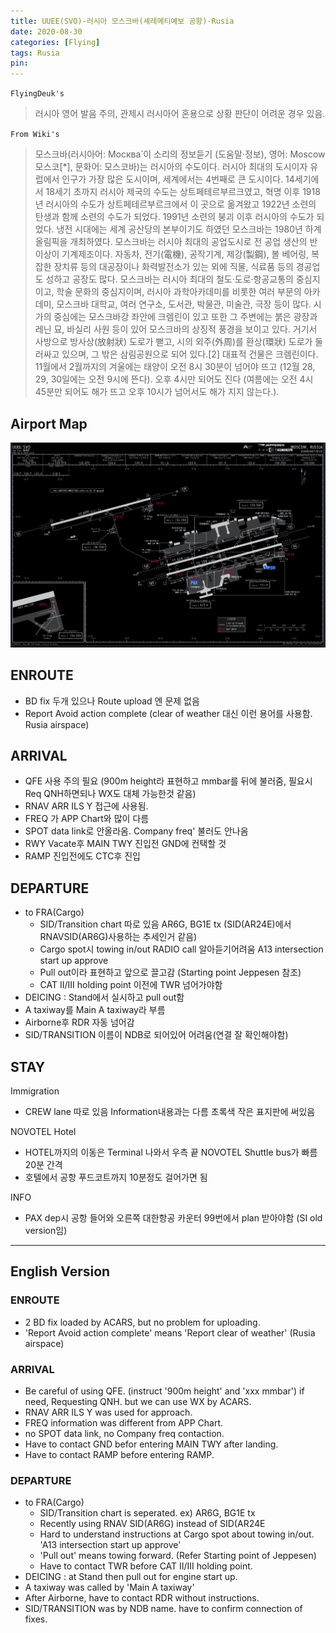 ```yaml
---
title: UUEE(SVO)-러시아 모스크바(셰레메티예보 공항)-Rusia
date: 2020-08-30
categories: [Flying]
tags: Rusia
pin:
---
```

`FlyingDeuk's`
>러시아 영어 발음 주의, 관제시 러시아어 혼용으로 상황 판단이 어려운 경우 있음.

`From Wiki's`
>모스크바(러시아어: Москва́ 이 소리의 정보듣기 (도움말·정보), 영어: Moscow 모스코[*], 문화어: 모스코바)는 러시아의 수도이다. 러시아 최대의 도시이자 유럽에서 인구가 가장 많은 도시이며, 세계에서는 4번째로 큰 도시이다. 14세기에서 18세기 초까지 러시아 제국의 수도는 상트페테르부르크였고, 혁명 이후 1918년 러시아의 수도가 상트페테르부르크에서 이 곳으로 옮겨왔고 1922년 소련의 탄생과 함께 소련의 수도가 되었다. 1991년 소련의 붕괴 이후 러시아의 수도가 되었다. 냉전 시대에는 세계 공산당의 본부이기도 하였던 모스크바는 1980년 하계 올림픽을 개최하였다.
모스크바는 러시아 최대의 공업도시로 전 공업 생산의 반 이상이 기계제조이다. 자동차, 전기(電機), 공작기계, 제강(製鋼), 볼 베어링, 복잡한 장치류 등의 대공장이나 화력발전소가 있는 외에 직물, 식료품 등의 경공업도 성하고 공장도 많다. 모스크바는 러시아 최대의 철도·도로·항공교통의 중심지이고, 학술 문화의 중심지이며, 러시아 과학아카데미를 비롯한 여러 부문의 아카데미, 모스크바 대학교, 여러 연구소, 도서관, 박물관, 미술관, 극장 등이 많다. 시가의 중심에는 모스크바강 좌안에 크렘린이 있고 또한 그 주변에는 붉은 광장과 레닌 묘, 바실리 사원 등이 있어 모스크바의 상징적 풍경을 보이고 있다. 거기서 사방으로 방사상(放射狀) 도로가 뻗고, 시의 외주(外周)를 환상(環狀) 도로가 둘러싸고 있으며, 그 밖은 삼림공원으로 되어 있다.[2] 대표적 건물은 크렘린이다. 11월에서 2월까지의 겨울에는 태양이 오전 8시 30분이 넘어야 뜨고 (12월 28, 29, 30일에는 오전 9시에 뜬다). 오후 4시만 되어도 진다 (여름에는 오전 4시 45분만 되어도 해가 뜨고 오후 10시가 넘어서도 해가 지지 않는다.).

## Airport Map
![svo](/img/flying/airport/svo_ap.jpg)

## ENROUTE
- BD fix 두개 있으나 Route upload 엔 문제 없음
- Report Avoid action complete (clear of weather 대신 이런 용어를 사용함. Rusia airspace)

## ARRIVAL
- QFE 사용 주의 필요 (900m height라 표현하고 mmbar를 뒤에 불러줌, 필요시 Req QNH하면되나 WX도 대체 가능한것 같음)
- RNAV ARR ILS Y 접근에 사용됨.
- FREQ 가 APP Chart와 많이 다름
- SPOT data link로 안올라옴. Company freq' 불러도 안나옴
- RWY Vacate후 MAIN TWY 진입전 GND에 컨택할 것
- RAMP 진입전에도 CTC후 진입



## DEPARTURE
- to FRA(Cargo)
  - SID/Transition chart 따로 있음 AR6G, BG1E tx (SID(AR24E)에서 RNAVSID(AR6G)사용하는 추세인거 같음) <br>
  - Cargo spot시 towing in/out RADIO call 알아듣기어려움 A13 intersection start up approve <br>
  - Pull out이라 표현하고 앞으로 끌고감 (Starting point Jeppesen 참조)<br>
  - CAT II/III holding point 이전에 TWR 넘어가야함 <br>
- DEICING : Stand에서 실시하고 pull out함
- A taxiway를 Main A taxiway라 부름
- Airborne후 RDR 자동 넘어감
- SID/TRANSITION 이름이 NDB로 되어있어 어려움(연결 잘 확인해야함)

## STAY
Immigration
- CREW lane 따로 있음 Information내용과는 다름 초록색 작은 표지판에 써있음

NOVOTEL Hotel
- HOTEL까지의 이동은 Terminal 나와서 우측 끝 NOVOTEL Shuttle bus가 빠름 20분 간격
- 호텔에서 공항 푸드코트까지 10분정도 걸어가면 됨

INFO
- PAX dep시 공항 들어와 오른쪽 대한항공 카운터 99번에서 plan 받아야함 (SI old version임)

-------
## English Version

### ENROUTE
- 2 BD fix loaded by ACARS, but no problem for uploading.
- 'Report Avoid action complete' means 'Report clear of weather' (Rusia airspace)

### ARRIVAL
- Be careful of using QFE. (instruct '900m height' and 'xxx mmbar') if need, Requesting QNH. but we can use WX by ACARS.
- RNAV ARR ILS Y was used for approach.
- FREQ information was different from APP Chart.
- no SPOT data link, no Company freq contaction.
- Have to contact GND befor entering MAIN TWY after landing.
- Have to contact RAMP before entering RAMP.


### DEPARTURE
- to FRA(Cargo)
  - SID/Transition chart is seperated. ex) AR6G, BG1E tx
  - Recently using RNAV SID(AR6G) instead of SID(AR24E
  - Hard to understand instructions at Cargo spot about towing in/out. 'A13 intersection start up approve'
  - 'Pull out' means towing forward. (Refer Starting point of Jeppesen)
  - Have to contact TWR before CAT II/III holding point.
- DEICING : at Stand then pull out for engine start up.
- A taxiway was called by 'Main A taxiway'
- After Airborne, have to contact RDR without instructions.
- SID/TRANSITION was by NDB name. have to confirm connection of fixes.
